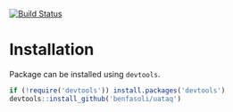 [![Build Status](https://travis-ci.org/benfasoli/uataq.svg?branch=master)](https://travis-ci.org/benfasoli/uataq)

# Installation

Package can be installed using `devtools`.

```R
if (!require('devtools')) install.packages('devtools')
devtools::install_github('benfasoli/uataq')
```
